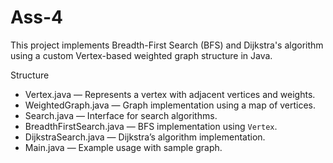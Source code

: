 # Ass-4

This project implements Breadth-First Search (BFS) and Dijkstra's algorithm using a custom Vertex-based weighted graph structure in Java.

Structure
- Vertex.java — Represents a vertex with adjacent vertices and weights.
- WeightedGraph.java — Graph implementation using a map of vertices.
- Search.java — Interface for search algorithms.
- BreadthFirstSearch.java — BFS implementation using `Vertex`.
- DijkstraSearch.java — Dijkstra’s algorithm implementation.
- Main.java — Example usage with sample graph.
